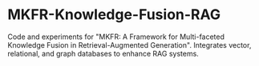 # MKFR-Knowledge-Fusion-RAG
Code and experiments for "MKFR: A Framework for Multi-faceted Knowledge Fusion in Retrieval-Augmented Generation". Integrates vector, relational, and graph databases to enhance RAG systems.
